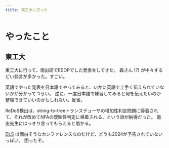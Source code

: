 ```yaml
---
title: 東工大に行った
---
```


# やったこと

## 東工大

東工大に行って、南出研でESOPでした発表をしてきた。
森さん (?) が中々するどい発言が多かった。すごい。

英語でやった発表を日本語でやってみると、いかに英語で上手く伝えられていないかが分かってつらい。
逆に、一度日本語で練習してみると何を伝えたいのか整理できていいのかもしれない。反省。

ReDoS検出は、string-to-treeトランスデューサの増加性判定問題に帰着されて、それが改めてNFAの曖昧性判定に帰着される、という話が納得だった。
南出先生にはっきり言ってもらえると助かる。

[DLS](https://www.sigplan.org/Conferences/DLS/) は面白そうなカンファレンスなのだけど、どうも2024が予告されていないっぽい。
困ったぞ。
